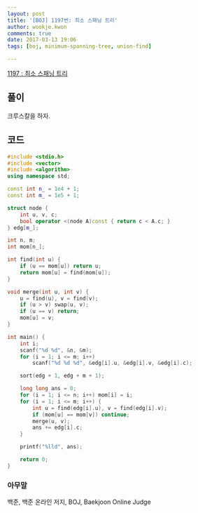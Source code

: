 ```yaml
---
layout: post
title: '[BOJ] 1197번: 최소 스패닝 트리'
author: wookje.kwon
comments: true
date: 2017-03-13 19:06
tags: [boj, minimum-spanning-tree, union-find]

---
```


[1197 : 최소 스패닝 트리](https://www.acmicpc.net/problem/1197)

## 풀이

크루스칼을 하자.  

## 코드

```cpp
#include <stdio.h>
#include <vector>
#include <algorithm>
using namespace std;

const int n_ = 1e4 + 1;
const int m_ = 1e5 + 1;

struct node {
	int u, v, c;
	bool operator <(node A)const { return c < A.c; }
} edg[m_];

int n, m;
int mom[n_];

int find(int u) {
	if (u == mom[u]) return u;
	return mom[u] = find(mom[u]);
}

void merge(int u, int v) {
	u = find(u), v = find(v);
	if (u > v) swap(u, v);
	if (u == v) return;
	mom[u] = v;
}

int main() {
	int i;
	scanf("%d %d", &n, &m);
	for (i = 1; i <= m; i++)
		scanf("%d %d %d", &edg[i].u, &edg[i].v, &edg[i].c);

	sort(edg + 1, edg + m + 1);

	long long ans = 0;
	for (i = 1; i <= n; i++) mom[i] = i;
	for (i = 1; i <= m; i++) {
		int u = find(edg[i].u), v = find(edg[i].v);
		if (mom[u] == mom[v]) continue;
		merge(u, v);
		ans += edg[i].c;
	}

	printf("%lld", ans);

	return 0;
}
```

### 아무말  
백준, 백준 온라인 저지, BOJ, Baekjoon Online Judge